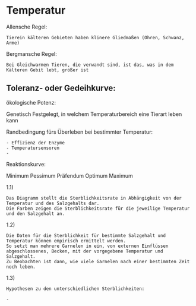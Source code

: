 # Temperatur

Allensche Regel:

    Tierein kälteren Gebieten haben klinere Gliedmaßen (Ohren, Schwanz, Arme)

Bergmansche Regel:

    Bei Gleichwarmen Tieren, die verwandt sind, ist das, was in dem Kälteren Gebit lebt, größer ist


## Toleranz- oder Gedeihkurve:

ökologische Potenz: 

Genetisch Festgelegt, in welchem Temperaturbereich eine Tierart leben kann

Randbedingung fürs Überleben bei bestimmter Temperatur:

    - Effizienz der Enzyme
    - Temperatursensoren
    - 

Reaktionskurve:

Minimum
Pessimum
Präfendum
Optimum
Maximum


1.1) 

    Das Diagramm stellt die Sterblichkeitsrate in Abhängigkeit von der Temperatur und des Salzgehalts dar.
    Die Farben zeigen die Sterblichkeitsrate für die jeweilige Temperatur und den Salzgehalt an. 

1.2)

    Die Daten für die Sterblichkeit für bestimmte Salzgehalt und Temperatur können empirisch ermittelt werden.
    So setzt man mehrere Garnelen in ein, von externen Einflüssen abgeschlossenes, Becken, mit der vorgegebene Temperatur und Salzgehalt.
    Zu Beobachten ist dann, wie viele Garnelen nach einer bestimmten Zeit noch leben.

1.3)

    Hypothesen zu den unterschiedlichen Sterblichkeiten:

    - 


